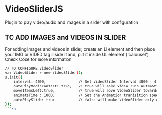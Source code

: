 # VideoSliderJS
Plugin to play video/audio and images in a slider with configuration 

## TO ADD IMAGES and VIDEOS IN SLIDER
For adding images and videos in slider, create an LI element and then place your IMG or VIDEO tag inside it and, put it inside UL element ('carousel'). Check Code for more information

```sh
// TO CONFIGURE VideoSlider
var VideoSlider = new VideoSlider();
s.init({
    interval: 4000,               // Set VideoSlider Interval 4000 - 4 sec.
    autoPlayMediaContent: true,   // true will make video runs automatically on coming in front, FALSE will not play video.
    moveItemsLeft:true,           // true will move VideoSlider towards left, FALSE will move VideoSlider towards right.
    animateTime : 1000,           // Set the Animation tranisition speed (set in css as well)
    autoPlaySlide: true           // false will make VideoSlider only on button click
});
```sh
